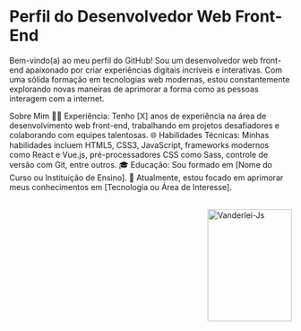 # Perfil do Desenvolvedor Web Front-End
Bem-vindo(a) ao meu perfil do GitHub! Sou um desenvolvedor web front-end apaixonado por criar experiências digitais incríveis e interativas. Com uma sólida formação em tecnologias web modernas, estou constantemente explorando novas maneiras de aprimorar a forma como as pessoas interagem com a internet.

Sobre Mim
👨‍💻 Experiência: Tenho [X] anos de experiência na área de desenvolvimento web front-end, trabalhando em projetos desafiadores e colaborando com equipes talentosas.
🌐 Habilidades Técnicas: Minhas habilidades incluem HTML5, CSS3, JavaScript, frameworks modernos como React e Vue.js, pré-processadores CSS como Sass, controle de versão com Git, entre outros.
🎓 Educação: Sou formado em [Nome do Curso ou Instituição de Ensino].
🔭 Atualmente, estou focado em aprimorar meus conhecimentos em [Tecnologia ou Área de Interesse].
<div style="display: inline_block"><br>
  <img align="right" alt="Vanderlei-Js" height="200" width="150" src="https://lh3.googleusercontent.com/yZRg2HX3SJ82OxzNp-9B0WDN-_e3Ljk__ZKvnuRn5l3zjc3SIwRR1zgATJVrPRKWZFakuN8b7vv9_RXzolnYhqNwijWNA-bPT-xZfLFn9TVn2JAXlo0yelO5_ccfNzShzYKp8cnmw1wGCUrUO0ttghdGr5YOuDWAc9EQODsVrqsyQR1DefdGr2veyEKla3F6ywRW3v54nqnLxUM8g2Lhsn4rC7JOdRRr5AYLCuyp_ljqD10IKGo1tCusUa1-d0XJWdFtxdkzzfeifMnstrG6T2l92hoPTFnYOeS94BOFB0blt3O5LIqFIrPTijkMVNqmq-WsENZwZEvTmsFLbA4tBP45XRbjX8edoYHop7bm6m7eZD-uoT8OFe1G0H8MFf-So_QSTe_U3QPJQQj6sBFF7dBwJKWRbW5pigD_RA5BB3YwcqDLS2NwmrQWI9sO1mxQMeMcU2Ywtmf3MHDqX-C8Q4EQPXxZXdPTtixsRcjN5vN4I5VtI_GFofHtFheYspGDraTvM5NKfKCiskyb0KPdVR7FM1iPOzXnpjofEKY1teFapQ0VGdMj7V9aFwDWj7cyEjIJUn_qGdAMd94xs_7_pW0MHddltiDc2KEobXaoSd58OhbQ5ecyK9iSUPuNd-Cg3DJYzSzSXIbXlkpSAU4MaU1zCsaSKi5PRyqCu233bpD3br3jnzHAZ2ZUxpNdOM9t5lNw8EOS4RkjHJj6gRwxGn58_k6i4mkEuI2Pz7DAohzHyMeI3Q3iu1tbrecOSJeFfZXD3EuTiN9c6JZZEMi7ZYm9uUroO7sTZhs3TqgyAaePwO28-lPIrLnxvFdbKdswwZ61p2R6b1YzuNv0HeDqHuJMfdFh2KvbL_ak3I8GwZYEfN1Et6-QuhwfmKozpQNvgzbieVPoFVxcgx9LH98EOw17tROVXJCBI9_d9Sua5N2P=w300-h400-s-no?authuser=0">
</div>

